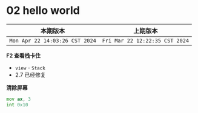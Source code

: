 # 02 hello world

|本期版本|上期版本
|:---:|:---:
`Mon Apr 22 14:03:26 CST 2024` | `Fri Mar 22 12:22:35 CST 2024`


**F2 查看栈卡住**

* `view` - `Stack`
* 2.7 已经修复

**清除屏幕**

```asm
mov ax, 3
int 0x10
```